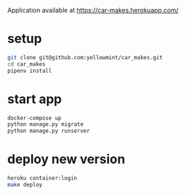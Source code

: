 Application available at https://car-makes.herokuapp.com/

# setup
```bash
git clone git@github.com:yellowmint/car_makes.git
cd car_makes
pipenv install
```

# start app
```bash
docker-compose up
python manage.py migrate
python manage.py runserver
```

# deploy new version
```bash
heroku container:login
make deploy
```
